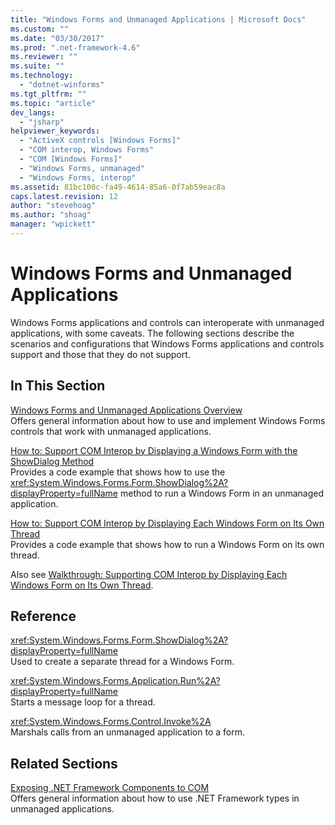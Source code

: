 ```yaml
---
title: "Windows Forms and Unmanaged Applications | Microsoft Docs"
ms.custom: ""
ms.date: "03/30/2017"
ms.prod: ".net-framework-4.6"
ms.reviewer: ""
ms.suite: ""
ms.technology: 
  - "dotnet-winforms"
ms.tgt_pltfrm: ""
ms.topic: "article"
dev_langs: 
  - "jsharp"
helpviewer_keywords: 
  - "ActiveX controls [Windows Forms]"
  - "COM interop, Windows Forms"
  - "COM [Windows Forms]"
  - "Windows Forms, unmanaged"
  - "Windows Forms, interop"
ms.assetid: 81bc100c-fa49-4614-85a6-0f7ab59eac8a
caps.latest.revision: 12
author: "stevehoag"
ms.author: "shoag"
manager: "wpickett"
---
```

# Windows Forms and Unmanaged Applications
Windows Forms applications and controls can interoperate with unmanaged applications, with some caveats. The following sections describe the scenarios and configurations that Windows Forms applications and controls support and those that they do not support.  
  
## In This Section  
 [Windows Forms and Unmanaged Applications Overview](../../../../docs/framework/winforms/advanced/windows-forms-and-unmanaged-applications-overview.md)  
 Offers general information about how to use and implement Windows Forms controls that work with unmanaged applications.  
  
 [How to: Support COM Interop by Displaying a Windows Form with the ShowDialog Method](../../../../docs/framework/winforms/advanced/how-to-support-com-interop-by-displaying-a-windows-form-with-the-showdialog-method.md)  
 Provides a code example that shows how to use the <xref:System.Windows.Forms.Form.ShowDialog%2A?displayProperty=fullName> method to run a Windows Form in an unmanaged application.  
  
 [How to: Support COM Interop by Displaying Each Windows Form on Its Own Thread](../../../../docs/framework/winforms/advanced/how-to-support-com-interop-by-displaying-each-windows-form-on-its-own-thread.md)  
 Provides a code example that shows how to run a Windows Form on its own thread.  
  
 Also see [Walkthrough: Supporting COM Interop by Displaying Each Windows Form on Its Own Thread](http://msdn.microsoft.com/library/ms233639\(v=vs.110\)).  
  
## Reference  
 <xref:System.Windows.Forms.Form.ShowDialog%2A?displayProperty=fullName>  
 Used to create a separate thread for a Windows Form.  
  
 <xref:System.Windows.Forms.Application.Run%2A?displayProperty=fullName>  
 Starts a message loop for a thread.  
  
 <xref:System.Windows.Forms.Control.Invoke%2A>  
 Marshals calls from an unmanaged application to a form.  
  
## Related Sections  
 [Exposing .NET Framework Components to COM](../../../../docs/framework/interop/exposing-net-framework-components-to-com.md)  
 Offers general information about how to use .NET Framework types in unmanaged applications.